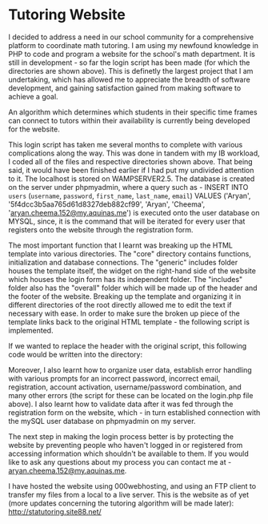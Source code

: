 # Tutoring Website
I decided to address a need in our school community for a comprehensive platform to coordinate math tutoring. I am using my newfound knowledge in PHP to code and program a website for the school's math department. It is still in development - so far the login script has been made (for which the directories are shown above). This is definetly the largest project that I am undertaking, which has allowed me to appreciate the breadth of software development, and gaining satisfaction gained from making software to achieve a goal.

An algorithm which determines which students in their specific time frames can connect to tutors within their availability is currently being developed for the website.

This login script has taken me several months to complete with various complications along the way. This was done in tandem with my IB workload, I coded all of the files and respective directories shown above. That being said, it would have been finished earlier if I had put my undivided attention to it. The localhost is stored on WAMPSERVER2.5. The database is created on the server under phpmyadmin, where a query such as - INSERT INTO `users` (`username`, `password`, `first_name`, `last_name`, `email`) VALUES ('Aryan', '5f4dcc3b5aa765d61d8327deb882cf99', 'Aryan', 'Cheema', 'aryan.cheema.152@my.aquinas.me') is executed onto the user database on MYSQL, since, it is the command that will be iterated for every user that registers onto the website through the registration form.

The most important function that I learnt was breaking up the HTML template into various directories. The "core" directory contains functions, initialization and database connections. The "generic" includes folder houses the template itself, the widget on the right-hand side of the website which houses the login form has its independent folder. The "includes" folder also has the "overall" folder which will be made up of the header and the footer of the website. Breaking up the template and organizing it in different directories of the root directly allowed me to edit the text if necessary with ease. In order to make sure the broken up piece of the template links back to the original HTML template - the following script is implemented. 

If we wanted to replace the header with the original script, this following code would be written into the directory:

<? php
include 'includes/head.php';
?>

Moreover, I also learnt how to organize user data, establish error handling with various prompts for an incorrect password, incorrect email, registration, account activation, username/password combination, and many other errors (the script for these can be located on the login.php file above). I also learnt how to validate data after it was fed through the registration form on the website, which - in turn established connection with the mySQL user database on phpmyadmin on my server. 

The next step in making the login process better is by protecting the website by preventing people who haven't logged in or registered from accessing information which shouldn't be available to them. If you would like to ask any questions about my process you can contact me at - aryan.cheema.152@my.aquinas.me.

I have hosted the website using 000webhosting, and using an FTP client to transfer my files from a local to a live server. This is the website as of yet (more updates concerning the tutoring algorithm will be made later): http://statutoring.site88.net/

